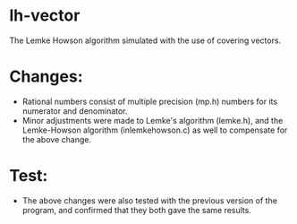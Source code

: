 lh-vector
=========

The Lemke Howson algorithm simulated with the use of covering vectors.

Changes:
============
- Rational numbers consist of multiple precision (mp.h) numbers for its
  numerator and denominator.
- Minor adjustments were made to Lemke's algorithm (lemke.h), and the
  Lemke-Howson algorithm (inlemkehowson.c) as well to compensate
  for the above change.

Test:
=========
- The above changes were also tested with the previous version of the
  program, and confirmed that they both gave the same results.
